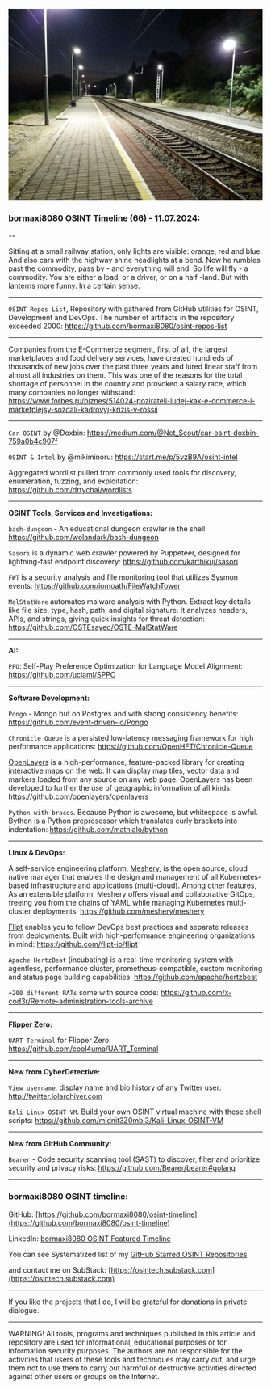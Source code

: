 ![alt text](img/66.jpg)

### bormaxi8080 OSINT Timeline (66) - 11.07.2024:

--

Sitting at a small railway station, only lights are visible: orange, red and blue. And also cars with the highway shine headlights at a bend. Now he rumbles past the commodity, pass by - and everything will end. So life will fly - a commodity. You are either a load, or a driver, or on a half -land. But with lanterns more funny. In a certain sense.

----

```OSINT Repos List```, Repository with gathered from GitHub utilities for OSINT, Development and DevOps. The number of artifacts in the repository exceeded 2000: https://github.com/bormaxi8080/osint-repos-list

----

Companies from the E-Commerce segment, first of all, the largest marketplaces and food delivery services, have created hundreds of thousands of new jobs over the past three years and lured linear staff from almost all industries on them. This was one of the reasons for the total shortage of personnel in the country and provoked a salary race, which many companies no longer withstand: https://www.forbes.ru/biznes/514024-pozirateli-ludej-kak-e-commerce-i-marketplejsy-sozdali-kadrovyj-krizis-v-rossii

----

```Car OSINT``` by @Doxbin: https://medium.com/@Net_Scout/car-osint-doxbin-759a0b4c907f

```OSINT & Intel``` by @mikiminoru: https://start.me/p/5vzB9A/osint-intel

Aggregated wordlist pulled from commonly used tools for discovery, enumeration, fuzzing, and exploitation: https://github.com/drtychai/wordlists

----

**OSINT Tools, Services and Investigations:**

```bash-dungeon``` - An educational dungeon crawler in the shell: https://github.com/wolandark/bash-dungeon

```Sasori``` is a dynamic web crawler powered by Puppeteer, designed for lightning-fast endpoint discovery: https://github.com/karthikuj/sasori

```FWT``` is a security analysis and file monitoring tool that utilizes Sysmon events: https://github.com/iomoath/FileWatchTower

```MalStatWare``` automates malware analysis with Python. Extract key details like file size, type, hash, path, and digital signature. It analyzes headers, APIs, and strings, giving quick insights for threat detection: https://github.com/OSTEsayed/OSTE-MalStatWare

----

**AI:**

```PPO```: Self-Play Preference Optimization for Language Model Alignment: https://github.com/uclaml/SPPO

---

**Software Development:**

```Pongo``` - Mongo but on Postgres and with strong consistency benefits: https://github.com/event-driven-io/Pongo

```Chronicle Queue``` is a persisted low-latency messaging framework for high performance applications: https://github.com/OpenHFT/Chronicle-Queue

[OpenLayers](https://openlayers.org/) is a high-performance, feature-packed library for creating interactive maps on the web. It can display map tiles, vector data and markers loaded from any source on any web page. OpenLayers has been developed to further the use of geographic information of all kinds: https://github.com/openlayers/openlayers

```Python with braces```. Because Python is awesome, but whitespace is awful. Bython is a Python preprosessor which translates curly brackets into indentation: https://github.com/mathialo/bython

----

**Linux & DevOps:**

A self-service engineering platform, [Meshery](https://meshery.io/), is the open source, cloud native manager that enables the design and management of all Kubernetes-based infrastructure and applications (multi-cloud). Among other features, As an extensible platform, Meshery offers visual and collaborative GitOps, freeing you from the chains of YAML while managing Kubernetes multi-cluster deployments: https://github.com/meshery/meshery

[Flipt](https://www.flipt.io/) enables you to follow DevOps best practices and separate releases from deployments. Built with high-performance engineering organizations in mind: https://github.com/flipt-io/flipt

```Apache HertzBeat``` (incubating) is a real-time monitoring system with agentless, performance cluster, prometheus-compatible, custom monitoring and status page building capabilities: https://github.com/apache/hertzbeat

```+200 different RATs``` some with source code: https://github.com/x-cod3r/Remote-administration-tools-archive

----

**Flipper Zero:**

```UART Terminal``` for Flipper Zero: https://github.com/cool4uma/UART_Terminal

----

**New from CyberDetective:**

```View username```, display name and bio history of any Twitter user: http://twitter.lolarchiver.com

```Kali Linux OSINT VM```. Build your own OSINT virtual machine with these shell scripts: https://github.com/midnit3Z0mbi3/Kali-Linux-OSINT-VM

----

**New from GitHub Community:**

```Bearer``` - Code security scanning tool (SAST) to discover, filter and prioritize security and privacy risks: https://github.com/Bearer/bearer#golang

----
### bormaxi8080 OSINT timeline:

GitHub: [https://github.com/bormaxi8080/osint-timeline](https://github.com/bormaxi8080/osint-timeline)

LinkedIn: [bormaxi8080 OSINT Featured Timeline](https://www.linkedin.com/in/osintech/details/featured/)

You can see Systematized list of my [GitHub Starred OSINT Repositories](https://github.com/bormaxi8080/osint-repos-list)

and contact me on SubStack: [https://osintech.substack.com](https://osintech.substack.com)

----

If you like the projects that I do, I will be grateful for donations in private dialogue.

----

WARNING! All tools, programs and techniques published in this article and repository are used for informational, educational purposes or for information security purposes. The authors are not responsible for the activities that users of these tools and techniques may carry out, and urge them not to use them to carry out harmful or destructive activities directed against other users or groups on the Internet.
